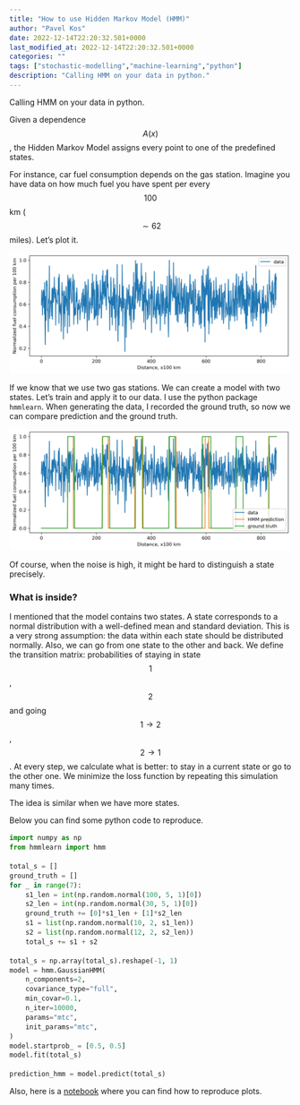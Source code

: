 ```yaml
---
title: "How to use Hidden Markov Model (HMM)"
author: "Pavel Kos"
date: 2022-12-14T22:20:32.501+0000
last_modified_at: 2022-12-14T22:20:32.501+0000
categories: ""
tags: ["stochastic-modelling","machine-learning","python"]
description: "Calling HMM on your data in python."
---
```


[### How to use Hidden Markov Model (HMM)]: <> 

Calling HMM on your data in python.

Given a dependence $$A(x)$$ , the Hidden Markov Model assigns every point to one of the predefined states.

For instance, car fuel consumption depends on the gas station. Imagine you have data on how much fuel you have spent per every $$100$$ km ($$\sim 62$$ miles). Let’s plot it.


![](../images/31d296cfefdc/1*Zr0gfSIYXEhNoHJ-liyJUA.png)


If we know that we use two gas stations. We can create a model with two states. Let’s train and apply it to our data. I use the python package `hmmlearn`. When generating the data, I recorded the ground truth, so now we can compare prediction and the ground truth.


![](../images/31d296cfefdc/1*qjD92C5Os8AoYJ2rDTfw7A.png)


Of course, when the noise is high, it might be hard to distinguish a state precisely.
### What is inside?

I mentioned that the model contains two states. A state corresponds to a normal distribution with a well-defined mean and standard deviation. This is a very strong assumption: the data within each state should be distributed normally. Also, we can go from one state to the other and back. We define the transition matrix: probabilities of staying in state $$1$$, $$2$$ and going $$1 \to 2$$, $$2 \to 1$$. At every step, we calculate what is better: to stay in a current state or go to the other one. We minimize the loss function by repeating this simulation many times.

The idea is similar when we have more states.

Below you can find some python code to reproduce.
```python
import numpy as np
from hmmlearn import hmm

total_s = []
ground_truth = []
for _ in range(7):
    s1_len = int(np.random.normal(100, 5, 1)[0])
    s2_len = int(np.random.normal(30, 5, 1)[0])
    ground_truth += [0]*s1_len + [1]*s2_len
    s1 = list(np.random.normal(10, 2, s1_len))
    s2 = list(np.random.normal(12, 2, s2_len))
    total_s += s1 + s2
    
total_s = np.array(total_s).reshape(-1, 1)
model = hmm.GaussianHMM(
    n_components=2,
    covariance_type="full",
    min_covar=0.1,
    n_iter=10000,
    params="mtc",
    init_params="mtc",
)
model.startprob_ = [0.5, 0.5]
model.fit(total_s)

prediction_hmm = model.predict(total_s)
```

Also, here is a [notebook](https://github.com/polly-code/example_hmm/blob/main/example_call_HMM.ipynb) where you can find how to reproduce plots.
